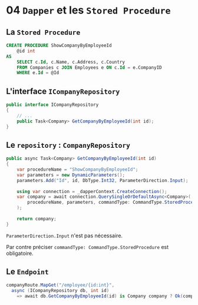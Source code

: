 # 04 `Dapper` et les `Stored Procedure`



## La `Stored Procedure`

```sql
CREATE PROCEDURE ShowCompanyByEmployeeId
	@id int
AS
	SELECT c.Id, c.Name, c.Address, c.Country
	FROM Companies c JOIN Employees e ON c.Id = e.CompanyID
	WHERE e.Id = @Id
```



## L'interface `ICompanyRepository`

```cs
public interface ICompanyRepository
{
    // ...
    public Task<Company> GetCompanyByEmployeeId(int id);
}
```



## Le `repository` : `CompanyRepository`

```cs
public async Task<Company> GetCompanyByEmployeeId(int id)
{
    var procedureName = "ShowCompanyByEmployeeId";
    var parameters = new DynamicParameters();
    parameters.Add("Id", id, DbType.Int32, ParameterDirection.Input);
    
    using var connection = _dapperContext.CreateConnection();
    var company = await connection.QuerySingleOrDefaultAsync<Company>(
    	procedureName, parameters, commandType: CommandType.StoredProcedure
    );
    
    return company;
}
```

`ParameterDirection.Input` n'est pas nécessaire.

Par contre préciser `commandType: CommandType.StoredProcedure` est obligatoire.

## Le `Endpoint`

```cs
companyRoute.MapGet("/employee/{id:int}", 
  async (ICompanyRepository db, int id) 
    => await db.GetCompanyByEmployeeId(id) is Company company ? Ok(company) : NotFound());
```

